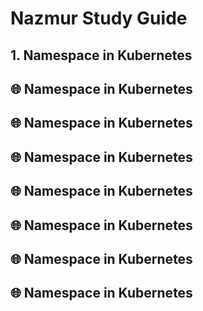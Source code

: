 # Nazmur Study Guide 

## 1. Namespace in Kubernetes
## 🌐 Namespace in Kubernetes
## 🌐 Namespace in Kubernetes
## 🌐 Namespace in Kubernetes
## 🌐 Namespace in Kubernetes
## 🌐 Namespace in Kubernetes
## 🌐 Namespace in Kubernetes
## 🌐 Namespace in Kubernetes
